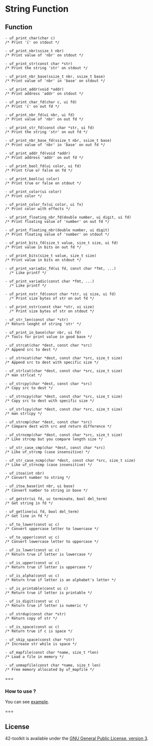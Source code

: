 String Function
==========

## Function

	- uf_print_char(char c)
	/* Print 'c' on stdout */

	- uf_print_nbr(ssize_t nbr)
	/* Print value of 'nbr' on stdout */

	- uf_print_str(const char *str)
	/* Print the string 'str' on stdout */

	- uf_print_nbr_base(ssize_t nbr, ssize_t base)
	/* Print value of 'nbr' in 'base' on stdout */

	- uf_print_addr(void *addr)
	/* Print address 'addr' on stdout */

	- uf_print_char_fd(char c, ui fd)
	/* Print 'c' on out fd */

	- uf_print_nbr_fd(ui nbr, ui fd)
	/* Print value of 'nbr' on out fd */

	- uf_print_str_fd(const char *str, ui fd)
	/* Print the string 'str' on out fd */

	- uf_print_nbr_base_fd(ssize_t nbr, ssize_t base)
	/* Print value of 'nbr' in 'base' on out fd */

	- uf_print_addr_fd(void *addr)
	/* Print address 'addr' on out fd */

	- uf_print_bool_fd(ui color, ui fd)
	/* Print true or false on fd */

	- uf_print_bool(ui color)
	/* Print true or false on stdout */

	- uf_print_color(ui color)
	/* Print color */

	- uf_print_color_fx(ui color, ui fx)
	/* Print color with effects */

	- uf_print_floating_nbr_fd(double number, ui digit, ui fd)
	/* Print floating value of 'number' on out fd */

	- uf_print_floating_nbr(double number, ui digit)
	/* Print floating value of 'number' on stdout */

	- uf_print_bits_fd(size_t value, size_t size, ui fd)
	/* Print value in bits on out fd */

	- uf_print_bits(size_t value, size_t size)
	/* Print value in bits on stdout */

	- uf_print_variadic_fd(ui fd, const char *fmt, ...)
	  /* Like printf */

	- uf_print_variadic(const char *fmt, ...)
	  /* Like printf */

	- uf_print_nstr_fd(const char *str, ui size, ui fd)
	  /* Print size bytes of str on out fd */

	- uf_print_nstr(const char *str, ui size)
	  /* Print size bytes of str on stdout */

	- uf_str_len(const char *str)
	/* Return lenght of string 'str' */

	- uf_print_in_base(char nbr, ui fd)
	/* Tools for print value in good base */

	- uf_strcat(char *dest, const char *src)
	/* Append src to dest */

	- uf_strncat(char *dest, const char *src, size_t size)
	/* Append src to dest with specific size */

	- uf_strlcat(char *dest, const char *src, size_t size)
	/* man strlcat */

	- uf_strcpy(char *dest, const char *src)
	/* Copy src to dest */

	- uf_strncpy(char *dest, const char *src, size_t size)
	/* Copy src to dest with specific size */

	- uf_strlcpy(char *dest, const char *src, size_t size)
	/* man strlcpy */

	- uf_strcmp(char *dest, const char *src)
	/* Compare dest with src and return difference */

	- uf_strncmp(char *dest, const char *src, size_t size)
	/* Like strcmp but you compare length size */

	- uf_str_case_cmp(char *dest, const char *src)
	/* Like uf_strcmp (case insensitive) */

	- uf_str_case_ncmp(char *dest, const char *src, size_t size)
	/* Like uf_strncmp (case insensitive) */

	- uf_itoa(int nbr)
	/* Convert number to string */

	- uf_itoa_base(int nbr, ui base)
	/* Convert number to string in base */

	- uf_getstr(ui fd, uc terminate, bool del_term)
	/* Get string in fd */

	- uf_getline(ui fd, bool del_term)
	/* Get line in fd */

	- uf_to_lower(const uc c)
	/* Convert uppercase letter to lowercase */

	- uf_to_upper(const uc c)
	/* Convert lowercase letter to uppercase */

	- uf_is_lower(const uc c)
	/* Return true if letter is lowercase */

	- uf_is_upper(const uc c)
	/* Return true if letter is uppercase */

	- uf_is_alpha(const uc c)
	/* Return true if letter is an alphabet's letter */

	- uf_is_printable(const uc c)
	/* Return true if letter is printable */

	- uf_is_digit(const uc c)
	/* Return true if letter is numeric */

	- uf_strdup(const char *str)
	/* Return copy of str */

	- uf_is_space(const uc c)
	/* Return true if c is space */

	- uf_skip_space(const char *str)
	/* Increase str while is space */

	- uf_mapfile(const char *name, size_t *len)
	/* Load a file in memory */

	- uf_unmapfile(const char *name, size_t len)
	/* Free memory allocated by uf_mapfile */

===
### How to use ?

You can see [example](https://github.com/QuentinPerez/42-toolkit/tree/master/examples/libc/f_string).

===
## License

42-toolkit is available under the [GNU General Public License, version 3](LICENSE).
